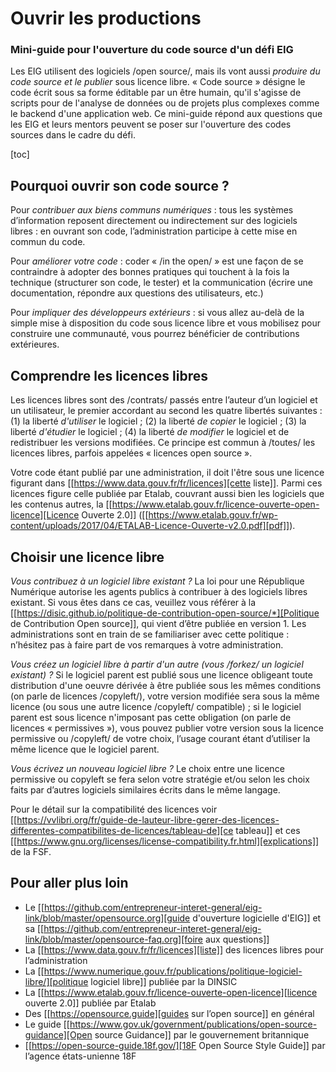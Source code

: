 # Ouvrir les productions

### Mini-guide pour l'ouverture du code source d'un défi EIG

Les EIG utilisent des logiciels /open source/, mais ils vont aussi
*produire du code source et le publier* sous licence libre.  « Code
source » désigne le code écrit sous sa forme éditable par un être
humain, qu'il s'agisse de scripts pour de l'analyse de données ou de
projets plus complexes comme le backend d'une application web.  Ce
mini-guide répond aux questions que les EIG et leurs mentors peuvent
se poser sur l'ouverture des codes sources dans le cadre du défi.

[toc]

## Pourquoi ouvrir son code source ?

Pour *contribuer aux biens communs numériques* : tous les systèmes
d’information reposent directement ou indirectement sur des logiciels
libres : en ouvrant son code, l’administration participe à cette mise
en commun du code.

Pour *améliorer votre code* : coder « /in the open/ » est une façon de se
contraindre à adopter des bonnes pratiques qui touchent à la fois la
technique (structurer son code, le tester) et la communication (écrire
une documentation, répondre aux questions des utilisateurs, etc.)

Pour *impliquer des développeurs extérieurs* : si vous allez au-delà de
la simple mise à disposition du code sous licence libre et vous
mobilisez pour construire une communauté, vous pourrez bénéficier de
contributions extérieures.

## Comprendre les licences libres

Les licences libres sont des /contrats/ passés entre l’auteur d’un
logiciel et un utilisateur, le premier accordant au second les quatre
libertés suivantes : (1) la liberté *d'utiliser* le logiciel ; (2) la
liberté *de copier* le logiciel ; (3) la liberté *d'étudier* le logiciel ;
(4) la liberté *de modifier* le logiciel et de redistribuer les versions
modifiées.  Ce principe est commun à /toutes/ les licences libres,
parfois appelées « licences open source ».

Votre code étant publié par une administration, il doit l'être sous
une licence figurant dans [[https://www.data.gouv.fr/fr/licences][cette liste]].  Parmi ces licences figure
celle publiée par Etalab, couvrant aussi bien les logiciels que les
contenus autres, la [[https://www.etalab.gouv.fr/licence-ouverte-open-licence][Licence Ouverte 2.0]] ([[https://www.etalab.gouv.fr/wp-content/uploads/2017/04/ETALAB-Licence-Ouverte-v2.0.pdf][pdf]]).

## Choisir une licence libre

*Vous contribuez à un logiciel libre existant ?* La loi pour une
République Numérique autorise les agents publics à contribuer à des
logiciels libres existant.  Si vous êtes dans ce cas, veuillez vous
référer à la [[https://disic.github.io/politique-de-contribution-open-source/*][Politique de Contribution Open source]], qui vient d’être
publiée en version 1.  Les administrations sont en train de se
familiariser avec cette politique : n’hésitez pas à faire part de vos
remarques à votre administration.

*Vous créez un logiciel libre à partir d'un autre (vous /forkez/ un
logiciel existant) ?* Si le logiciel parent est publié sous une licence
obligeant toute distribution d'une oeuvre dérivée à être publiée sous
les mêmes conditions (on parle de licences /copyleft/), votre version
modifiée sera sous la même licence (ou sous une autre licence /copyleft/
compatible) ; si le logiciel parent est sous licence n'imposant pas
cette obligation (on parle de licences « permissives »), vous pouvez
publier votre version sous la licence permissive ou /copyleft/ de votre
choix, l’usage courant étant d’utiliser la même licence que le
logiciel parent.
     
*Vous écrivez un nouveau logiciel libre ?* Le choix entre une licence
permissive ou copyleft se fera selon votre stratégie et/ou selon les
choix faits par d’autres logiciels similaires écrits dans le même
langage.

Pour le détail sur la compatibilité des licences voir [[https://vvlibri.org/fr/guide-de-lauteur-libre-gerer-des-licences-differentes-compatibilites-de-licences/tableau-de][ce tableau]] et
ces [[https://www.gnu.org/licenses/license-compatibility.fr.html][explications]] de la FSF.

## Pour aller plus loin

- Le [[https://github.com/entrepreneur-interet-general/eig-link/blob/master/opensource.org][guide d'ouverture logicielle d'EIG]] et sa [[https://github.com/entrepreneur-interet-general/eig-link/blob/master/opensource-faq.org][foire aux questions]]
- La [[https://www.data.gouv.fr/fr/licences][liste]] des licences libres pour l’administration
- La [[https://www.numerique.gouv.fr/publications/politique-logiciel-libre/][politique logiciel libre]] publiée par la DINSIC
- La [[https://www.etalab.gouv.fr/licence-ouverte-open-licence][licence ouverte 2.0]] publiée par Etalab
- Des [[https://opensource.guide][guides sur l’open source]] en général
- Le guide [[https://www.gov.uk/government/publications/open-source-guidance][Open source Guidance]] par le gouvernement britannique
- [[https://open-source-guide.18f.gov/][18F Open Source Style Guide]] par l’agence états-unienne 18F

